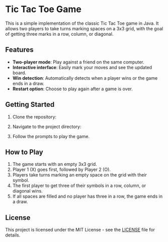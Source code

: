 # Tic Tac Toe Game

This is a simple implementation of the classic Tic Tac Toe game in Java. It allows two players to take turns marking spaces on a 3x3 grid, with the goal of getting three marks in a row, column, or diagonal.

## Features

- **Two-player mode**: Play against a friend on the same computer.
- **Interactive interface**: Easily mark your moves and see the updated board.
- **Win detection**: Automatically detects when a player wins or the game ends in a draw.
- **Restart option**: Choose to play again after a game is over.

## Getting Started

1. Clone the repository:


2. Navigate to the project directory:


4. Follow the prompts to play the game.

## How to Play

1. The game starts with an empty 3x3 grid.
2. Player 1 (X) goes first, followed by Player 2 (O).
3. Players take turns marking an empty space on the grid with their symbol.
4. The first player to get three of their symbols in a row, column, or diagonal wins.
5. If all spaces are filled and no player has three in a row, the game ends in a draw.

## License

This project is licensed under the MIT License - see the [LICENSE](LICENSE) file for details.
